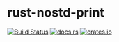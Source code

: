 # rust-nostd-print

[![Build Status](https://api.travis-ci.org/mmastrac/rust-nostd-print.svg?branch=master)](https://travis-ci.org/mmastrac/rust-nostd-print)
[![docs.rs](https://docs.rs/nostd-print/badge.svg)](https://docs.rs/nostd-print)
[![crates.io](https://img.shields.io/crates/v/nostd-print.svg)](https://crates.io/crates/nostd-print)

